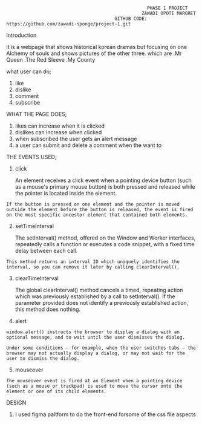                                                         PHASE 1 PROJECT
                                                      ZAWADI OPOTI MARGRET
                                            GITHUB CODE: https://github.com/zawadi-sponge/project-1.git
 Introduction

 it is a webpage that shows historical korean dramas but focusing on one Alchemy of souls and shows pictures of the other three.
 which are  .Mr Queen
            .The Red Sleeve
            .My County

 what user can do;
  1. like
  2. dislike
  3. comment
  4. subscribe

  WHAT THE PAGE DOES;
  1. likes can increase when it is clicked
  2. dislikes can increase when clicked
  3. when subscribed the user gets an alert message
  4. a user can submit and delete a comment when the want to

  THE EVENTS USED;
  1. click
  
     An element receives a click event when a pointing device button (such as a mouse's primary mouse button) is both pressed and released while the pointer is located inside the element.

    If the button is pressed on one element and the pointer is moved outside the element before the button is released, the event is fired on the most specific ancestor element that contained both elements.

  2. setTimeInterval
  
     The setInterval() method, offered on the Window and Worker interfaces, repeatedly calls a function or executes a code snippet, with a fixed time delay between each call.

    This method returns an interval ID which uniquely identifies the interval, so you can remove it later by calling clearInterval().

  3. clearTimeInterval
  
     The global clearInterval() method cancels a timed, repeating action which was previously established by a call to setInterval(). If the parameter provided does not identify a previously established action, this method does nothing.

  4. alert 
  
    window.alert() instructs the browser to display a dialog with an optional message, and to wait until the user dismisses the dialog.

    Under some conditions — for example, when the user switches tabs — the browser may not actually display a dialog, or may not wait for the user to dismiss the dialog.

 
  5. mouseover
  
    The mouseover event is fired at an Element when a pointing device (such as a mouse or trackpad) is used to move the cursor onto the element or one of its child elements.

DESIGN

1. I used figma paltform to do the front-end forsome of the css file aspects
